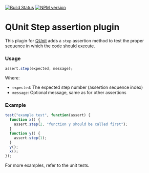 [![Build Status](https://travis-ci.org/JamesMGreene/qunit-assert-step.png)](https://travis-ci.org/JamesMGreene/qunit-assert-step) [![NPM version](https://badge.fury.io/js/qunit-assert-step.png)](http://badge.fury.io/js/qunit-assert-step)

# QUnit Step assertion plugin

This plugin for [QUnit](https://github.com/jquery/qunit) adds a `step` assertion method to test
the proper sequence in which the code should execute.

### Usage ###

```js
assert.step(expected, message);
```

Where:
 - `expected`: The expected step number (assertion sequence index)
 - `message`: Optional message, same as for other assertions

### Example ###

```js
test("example test", function(assert) {
  function x() {
    assert.step(2, "function y should be called first");
  }
  function y() {
    assert.step(1);
  }
  y();
  x();
});
```

For more examples, refer to the unit tests.